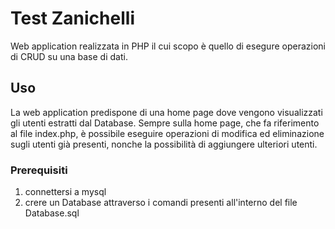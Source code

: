 # Test Zanichelli

Web application realizzata in PHP il cui scopo è quello di esegure operazioni di CRUD su una base di dati.

## Uso
La web application predispone di una home page dove vengono visualizzati gli utenti estratti dal Database.
Sempre sulla home page, che fa riferimento al file index.php, è possibile eseguire operazioni di modifica ed eliminazione sugli utenti già presenti, nonche la possibilità di aggiungere ulteriori utenti.




### Prerequisiti

1. connettersi a mysql
2. crere un Database attraverso i comandi presenti all'interno del file Database.sql

